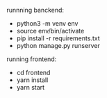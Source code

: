 runnning banckend:
 - python3 -m venv env
 - source env/bin/activate
 - pip install -r requirements.txt
 - python manage.py runserver
 
running frontend:
 - cd frontend
 - yarn install
 - yarn start